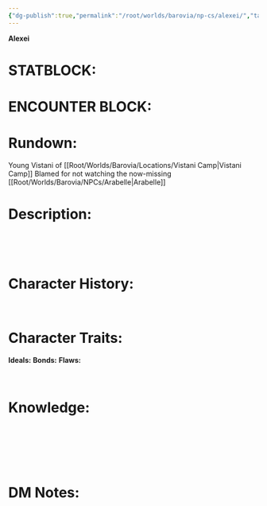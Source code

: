 ```yaml
---
{"dg-publish":true,"permalink":"/root/worlds/barovia/np-cs/alexei/","tags":["Barovia"]}
---
```


**Alexei**

# **STATBLOCK:**

# **ENCOUNTER BLOCK:**

# **Rundown:**

Young Vistani of [[Root/Worlds/Barovia/Locations/Vistani Camp\|Vistani Camp]]
Blamed for not watching the now-missing [[Root/Worlds/Barovia/NPCs/Arabelle\|Arabelle]]

# **Description:**

 

 

# **Character History:**

 

# **Character Traits:** 

**Ideals:**
**Bonds:**
**Flaws:**

 

# **Knowledge:**

 

 

 

# **DM Notes:**

 

